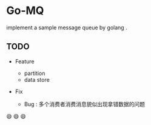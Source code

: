 <h1>Go-MQ</h1>

implement a sample message queue by golang .

TODO 
 -
 - Feature
    - partition
    - data store
    
 - Fix
    - Bug : 多个消费者消费消息貌似出现拿错数据的问题
    
 
:smile:	:smile:	:smile:	
    

